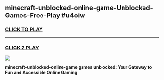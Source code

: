 
## minecraft-unblocked-online-game-Unblocked-Games-Free-Play #u4oiw
<h3>
<a href="https://us.freeplayer.one?title=minecraft-unblocked-online-game&ref=9M">CLICK TO PLAY</a></h3>
<hr>

<h3>
<a href="https://us.freeplayer.one?title=minecraft-unblocked-online-game&ref=9M">CLICK 2 PLAY</a>
  
</h3>

<a href="https://us.freeplayer.one?title=minecraft-unblocked-online-game&ref=9M"><img src="https://clearcache.store/games.png"></a>


**minecraft-unblocked-online-game games unblocked: Your Gateway to Fun and Accessible Online Gaming**
